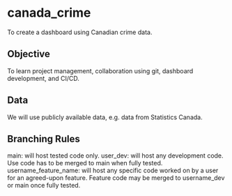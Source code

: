# canada_crime
To create a dashboard using Canadian crime data.

## Objective
To learn project management, collaboration using git, dashboard development, and CI/CD.

## Data
We will use publicly available data, e.g. data from Statistics Canada.

## Branching Rules
main: will host tested code only.
user_dev: will host any development code. Use code has to be merged to main when fully tested.
username_feature_name: will host any specific code worked on by a user for an agreed-upon feature. Feature code may be merged to username_dev or main once fully tested.

